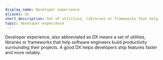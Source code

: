 ```yaml
---
display_name: Developer experience
aliases: dx
short_description: Set of utilities, libraries or frameworks that help software engineers build productivity.
topic: developer-experience
---
```


Developer experience, also abbreviated as DX means a set of utilities, libraries or frameworks that help software engineers build productivity surrounding their projects. A good DX helps developers ship features faster and more reliably.
